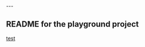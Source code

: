 --- <!--
author: Roall Lein-Killi
--- -->

## README for the playground project

[test](test.markdown)
